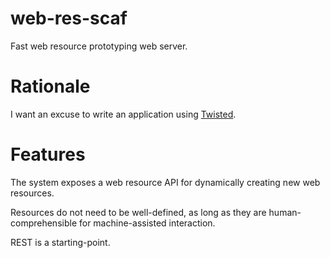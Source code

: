 web-res-scaf
============

Fast web resource prototyping web server.

# Rationale

I want an excuse to write an application using [Twisted](https://twistedmatrix.com/trac).

# Features

The system exposes a web resource API for dynamically creating new web resources.

Resources do not need to be well-defined, as long as they are human-comprehensible for machine-assisted interaction.

REST is a starting-point.
